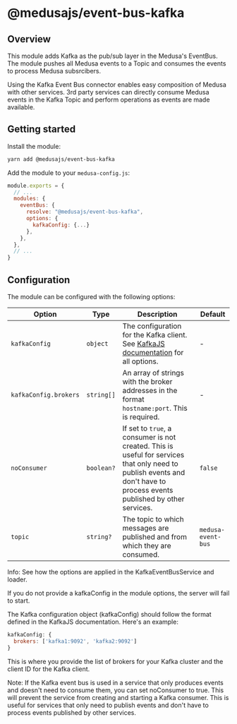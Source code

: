 # @medusajs/event-bus-kafka

## Overview

This module adds Kafka as the pub/sub layer in the Medusa's EventBus. The module pushes all Medusa events to a Topic and consumes the events to process Medusa subsrcibers.

Using the Kafka Event Bus connector enables easy composition of Medusa with other services. 3rd party services can directly consume Medusa events in the Kafka Topic and perform operations as events are made available.

## Getting started

Install the module:

```bash
yarn add @medusajs/event-bus-kafka
```

Add the module to your `medusa-config.js`:

```js
module.exports = {
  // ...
  modules: {
    eventBus: {
      resolve: "@medusajs/event-bus-kafka",
      options: {
        kafkaConfig: {...}
      },
    },
  },
  // ...
}
```

## Configuration

The module can be configured with the following options:

| Option                | Type       | Description                                                                                                                                                             | Default            |
| --------------------- | ---------- | ----------------------------------------------------------------------------------------------------------------------------------------------------------------------- | ------------------ |
| `kafkaConfig`         | `object`   | The configuration for the Kafka client. See [KafkaJS documentation](https://kafka.js.org/docs/configuration) for all options.                                           | -                  |
| `kafkaConfig.brokers` | `string[]` | An array of strings with the broker addresses in the format `hostname:port`. This is required.                                                                          | -                  |
| `noConsumer`          | `boolean?` | If set to `true`, a consumer is not created. This is useful for services that only need to publish events and don't have to process events published by other services. | `false`            |
| `topic`               | `string?`  | The topic to which messages are published and from which they are consumed.                                                                                             | `medusa-event-bus` |

Info: See how the options are applied in the KafkaEventBusService and loader.

If you do not provide a kafkaConfig in the module options, the server will fail to start.

The Kafka configuration object (kafkaConfig) should follow the format defined in the KafkaJS documentation. Here's an example:

```js
kafkaConfig: {
  brokers: ['kafka1:9092', 'kafka2:9092']
}
```

This is where you provide the list of brokers for your Kafka cluster and the client ID for the Kafka client.

Note: If the Kafka event bus is used in a service that only produces events and doesn't need to consume them, you can set noConsumer to true. This will prevent the service from creating and starting a Kafka consumer. This is useful for services that only need to publish events and don't have to process events published by other services.
